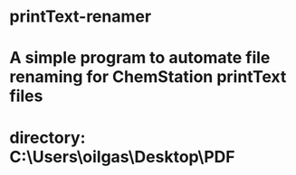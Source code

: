 # printText-renamer

# A simple program to automate file renaming for ChemStation printText files

# directory: C:\Users\oilgas\Desktop\PDF
